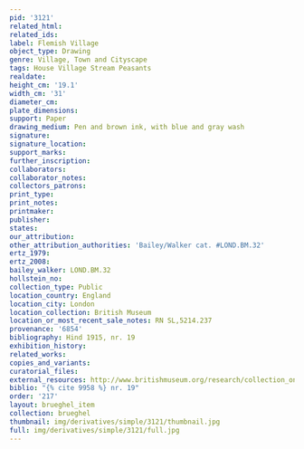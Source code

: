 ```yaml
---
pid: '3121'
related_html: 
related_ids: 
label: Flemish Village
object_type: Drawing
genre: Village, Town and Cityscape
tags: House Village Stream Peasants
realdate: 
height_cm: '19.1'
width_cm: '31'
diameter_cm: 
plate_dimensions: 
support: Paper
drawing_medium: Pen and brown ink, with blue and gray wash
signature: 
signature_location: 
support_marks: 
further_inscription: 
collaborators: 
collaborator_notes: 
collectors_patrons: 
print_type: 
print_notes: 
printmaker: 
publisher: 
states: 
our_attribution: 
other_attribution_authorities: 'Bailey/Walker cat. #LOND.BM.32'
ertz_1979: 
ertz_2008: 
bailey_walker: LOND.BM.32
hollstein_no: 
collection_type: Public
location_country: England
location_city: London
location_collection: British Museum
location_or_most_recent_sale_notes: RN SL,5214.237
provenance: '6854'
bibliography: Hind 1915, nr. 19
exhibition_history: 
related_works: 
copies_and_variants: 
curatorial_files: 
external_resources: http://www.britishmuseum.org/research/collection_online/collection_object_details.aspx?objectId=712294&partId=1&searchText=SL%2C5214.237&page=1
biblio: "{% cite 9958 %} nr. 19"
order: '217'
layout: brueghel_item
collection: brueghel
thumbnail: img/derivatives/simple/3121/thumbnail.jpg
full: img/derivatives/simple/3121/full.jpg
---
```

